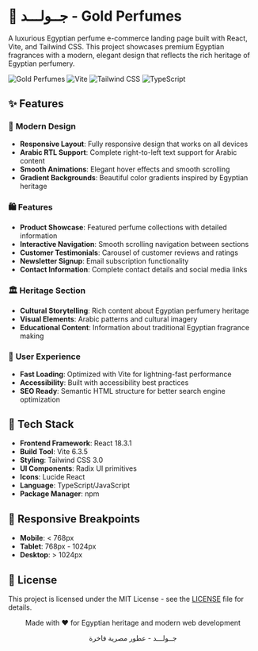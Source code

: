 # 🌹 جــولـــد - Gold Perfumes

A luxurious Egyptian perfume e-commerce landing page built with React, Vite, and Tailwind CSS. This project showcases premium Egyptian fragrances with a modern, elegant design that reflects the rich heritage of Egyptian perfumery.

![Gold Perfumes](https://img.shields.io/badge/React-18.3.1-blue) ![Vite](https://img.shields.io/badge/Vite-6.3.5-646CFF) ![Tailwind CSS](https://img.shields.io/badge/Tailwind_CSS-3.0-38B2AC) ![TypeScript](https://img.shields.io/badge/TypeScript-5.0-3178C6)

## ✨ Features

### 🎨 **Modern Design**

- **Responsive Layout**: Fully responsive design that works on all devices
- **Arabic RTL Support**: Complete right-to-left text support for Arabic content
- **Smooth Animations**: Elegant hover effects and smooth scrolling
- **Gradient Backgrounds**: Beautiful color gradients inspired by Egyptian heritage

### 🛍️ **Features**

- **Product Showcase**: Featured perfume collections with detailed information
- **Interactive Navigation**: Smooth scrolling navigation between sections
- **Customer Testimonials**: Carousel of customer reviews and ratings
- **Newsletter Signup**: Email subscription functionality
- **Contact Information**: Complete contact details and social media links

### 🏛️ **Heritage Section**

- **Cultural Storytelling**: Rich content about Egyptian perfumery heritage
- **Visual Elements**: Arabic patterns and cultural imagery
- **Educational Content**: Information about traditional Egyptian fragrance making

### 🎯 **User Experience**

- **Fast Loading**: Optimized with Vite for lightning-fast performance
- **Accessibility**: Built with accessibility best practices
- **SEO Ready**: Semantic HTML structure for better search engine optimization

## 🚀 Tech Stack

- **Frontend Framework**: React 18.3.1
- **Build Tool**: Vite 6.3.5
- **Styling**: Tailwind CSS 3.0
- **UI Components**: Radix UI primitives
- **Icons**: Lucide React
- **Language**: TypeScript/JavaScript
- **Package Manager**: npm

## 📱 Responsive Breakpoints

- **Mobile**: < 768px
- **Tablet**: 768px - 1024px
- **Desktop**: > 1024px

## 📄 License

This project is licensed under the MIT License - see the [LICENSE](LICENSE) file for details.



<div align="center">
  <p>Made with ❤️ for Egyptian heritage and modern web development</p>
  <p>جــولـــد - عطور مصرية فاخرة</p>
</div>
